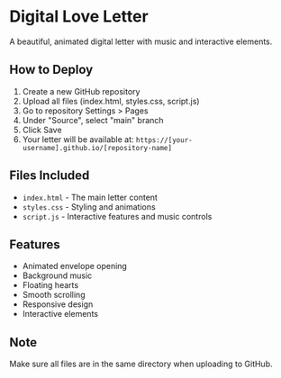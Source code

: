 # Digital Love Letter

A beautiful, animated digital letter with music and interactive elements.

## How to Deploy

1. Create a new GitHub repository
2. Upload all files (index.html, styles.css, script.js)
3. Go to repository Settings > Pages
4. Under "Source", select "main" branch
5. Click Save
6. Your letter will be available at: `https://[your-username].github.io/[repository-name]`

## Files Included
- `index.html` - The main letter content
- `styles.css` - Styling and animations
- `script.js` - Interactive features and music controls

## Features
- Animated envelope opening
- Background music
- Floating hearts
- Smooth scrolling
- Responsive design
- Interactive elements

## Note
Make sure all files are in the same directory when uploading to GitHub. 